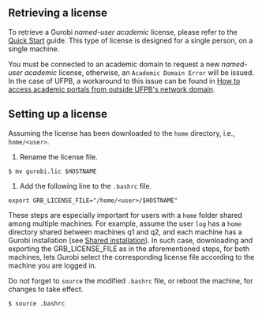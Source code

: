 ## Retrieving a license

To retrieve a Gurobi _named-user academic_  license, please refer to the [Quick Start](https://www.gurobi.com/wp-content/plugins/hd_documentations/documentation/10.0/quickstart_linux.pdf#page=10) guide. This type of license is designed for a single person, on a single machine.

You must be connected to an academic domain to request a new _named-user academic_ license, otherwise, an `Academic Domain Error` will be issued. In the case of UFPB, a workaround to this issue can be found in [How to access academic portals from outside UFPB's network domain](../hacks/Access-academic-portals).

## Setting up a license

Assuming the license has been downloaded to the `home` directory, i.e., `home/<user>`.

1. Rename the license file.
```
$ mv gurobi.lic $HOSTNAME
```

1. Add the following line to the `.bashrc` file.
```
export GRB_LICENSE_FILE="/home/<user>/$HOSTNAME"
```

These steps are especially important for users with a `home` folder shared among multiple machines. For example, assume the user `log` has a `home` directory shared between machines q1 and q2, and each machine has a Gurobi installation (see [Shared installation](shared-installation)). In such case, downloading and exporting the GRB_LICENSE_FILE as in the aforementioned steps, for both machines, lets Gurobi select the corresponding license file according to the machine you are logged in.

Do not forget to `source` the modified `.bashrc` file, or reboot the machine, for changes to take effect.
```
$ source .bashrc
```